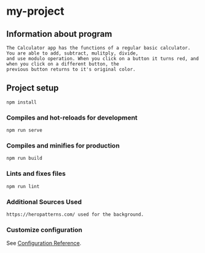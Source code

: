 # my-project

## Information about program
```
The Calculator app has the functions of a regular basic calculator. You are able to add, subtract, mulitply, divide, 
and use modulo operation. When you click on a button it turns red, and when you click on a different button, the 
previous button returns to it's original color.
```

## Project setup
```
npm install
```

### Compiles and hot-reloads for development
```
npm run serve
```

### Compiles and minifies for production
```
npm run build
```

### Lints and fixes files
```
npm run lint
```

### Additional Sources Used
```
https://heropatterns.com/ used for the background.
```

### Customize configuration
See [Configuration Reference](https://cli.vuejs.org/config/).
